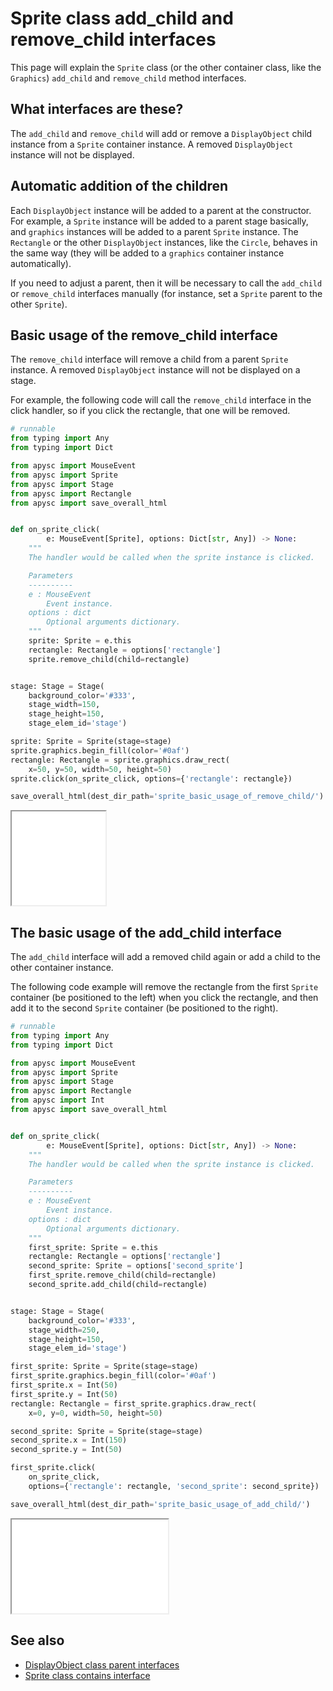 # Sprite class add_child and remove_child interfaces

This page will explain the `Sprite` class (or the other container class, like the `Graphics`) `add_child` and `remove_child` method interfaces.

## What interfaces are these?

The `add_child` and `remove_child` will add or remove a `DisplayObject` child instance from a `Sprite` container instance. A removed `DisplayObject` instance will not be displayed.

## Automatic addition of the children

Each `DisplayObject` instance will be added to a parent at the constructor. For example, a `Sprite` instance will be added to a parent stage basically, and `graphics` instances will be added to a parent `Sprite` instance. The `Rectangle` or the other `DisplayObject` instances, like the `Circle`, behaves in the same way (they will be added to a `graphics` container instance automatically).

If you need to adjust a parent, then it will be necessary to call the `add_child` or `remove_child` interfaces manually (for instance, set a `Sprite` parent to the other `Sprite`).

## Basic usage of the remove_child interface

The `remove_child` interface will remove a child from a parent `Sprite` instance. A removed `DisplayObject` instance will not be displayed on a stage.

For example, the following code will call the `remove_child` interface in the click handler, so if you click the rectangle, that one will be removed.

```py
# runnable
from typing import Any
from typing import Dict

from apysc import MouseEvent
from apysc import Sprite
from apysc import Stage
from apysc import Rectangle
from apysc import save_overall_html


def on_sprite_click(
        e: MouseEvent[Sprite], options: Dict[str, Any]) -> None:
    """
    The handler would be called when the sprite instance is clicked.

    Parameters
    ----------
    e : MouseEvent
        Event instance.
    options : dict
        Optional arguments dictionary.
    """
    sprite: Sprite = e.this
    rectangle: Rectangle = options['rectangle']
    sprite.remove_child(child=rectangle)


stage: Stage = Stage(
    background_color='#333',
    stage_width=150,
    stage_height=150,
    stage_elem_id='stage')

sprite: Sprite = Sprite(stage=stage)
sprite.graphics.begin_fill(color='#0af')
rectangle: Rectangle = sprite.graphics.draw_rect(
    x=50, y=50, width=50, height=50)
sprite.click(on_sprite_click, options={'rectangle': rectangle})

save_overall_html(dest_dir_path='sprite_basic_usage_of_remove_child/')
```

<iframe src="static/sprite_basic_usage_of_remove_child/index.html" width="150" height="150"></iframe>

## The basic usage of the add_child interface

The `add_child` interface will add a removed child again or add a child to the other container instance.

The following code example will remove the rectangle from the first `Sprite` container (be positioned to the left) when you click the rectangle, and then add it to the second `Sprite` container (be positioned to the right).

```py
# runnable
from typing import Any
from typing import Dict

from apysc import MouseEvent
from apysc import Sprite
from apysc import Stage
from apysc import Rectangle
from apysc import Int
from apysc import save_overall_html


def on_sprite_click(
        e: MouseEvent[Sprite], options: Dict[str, Any]) -> None:
    """
    The handler would be called when the sprite instance is clicked.

    Parameters
    ----------
    e : MouseEvent
        Event instance.
    options : dict
        Optional arguments dictionary.
    """
    first_sprite: Sprite = e.this
    rectangle: Rectangle = options['rectangle']
    second_sprite: Sprite = options['second_sprite']
    first_sprite.remove_child(child=rectangle)
    second_sprite.add_child(child=rectangle)


stage: Stage = Stage(
    background_color='#333',
    stage_width=250,
    stage_height=150,
    stage_elem_id='stage')

first_sprite: Sprite = Sprite(stage=stage)
first_sprite.graphics.begin_fill(color='#0af')
first_sprite.x = Int(50)
first_sprite.y = Int(50)
rectangle: Rectangle = first_sprite.graphics.draw_rect(
    x=0, y=0, width=50, height=50)

second_sprite: Sprite = Sprite(stage=stage)
second_sprite.x = Int(150)
second_sprite.y = Int(50)

first_sprite.click(
    on_sprite_click,
    options={'rectangle': rectangle, 'second_sprite': second_sprite})

save_overall_html(dest_dir_path='sprite_basic_usage_of_add_child/')
```

<iframe src="static/sprite_basic_usage_of_add_child/index.html" width="250" height="150"></iframe>

## See also

- [DisplayObject class parent interfaces](display_object_parent.md)
- [Sprite class contains interface](sprite_contains.md)
